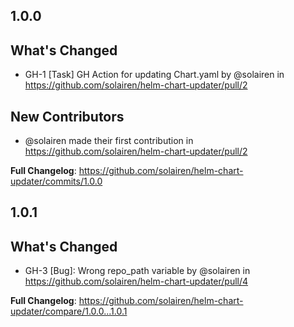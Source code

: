 

## 1.0.0

## What's Changed
* GH-1 [Task] GH Action for updating Chart.yaml by @solairen in https://github.com/solairen/helm-chart-updater/pull/2

## New Contributors
* @solairen made their first contribution in https://github.com/solairen/helm-chart-updater/pull/2

**Full Changelog**: https://github.com/solairen/helm-chart-updater/commits/1.0.0

## 1.0.1

## What's Changed
* GH-3 [Bug]: Wrong repo_path variable by @solairen in https://github.com/solairen/helm-chart-updater/pull/4


**Full Changelog**: https://github.com/solairen/helm-chart-updater/compare/1.0.0...1.0.1
